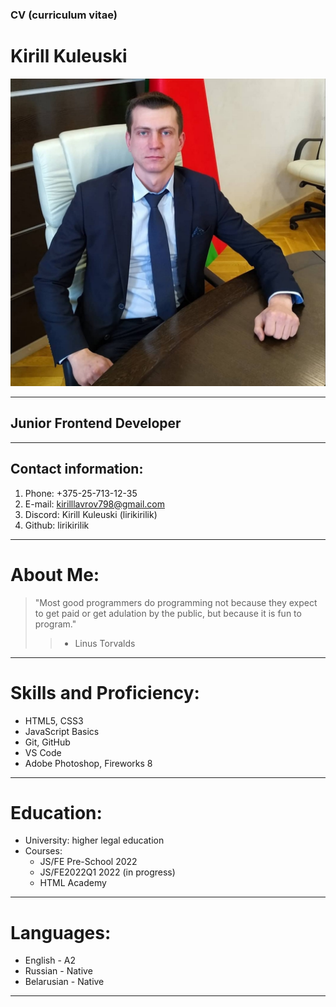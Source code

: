 ### CV (сurriculum vitae)
# **Kirill Kuleuski**  
![Foto:](/src/%D0%BC%D0%BE%D0%B9%20%D0%B0%D0%B2%D0%B0%D1%82%D0%B0%D1%80.jpg "Foto")
*****************************************
## Junior Frontend Developer
_________________________________________
## Contact information:
1.  Phone: +375-25-713-12-35
2. E-mail: kirilllavrov798@gmail.com
3. Discord: Kirill Kuleuski (lirikirilik)
4. Github: lirikirilik
************************************************
# About Me:
> "Most good programmers do programming not because they expect to get paid or get adulation by the public, but because it is fun to program."
>>- Linus Torvalds
*************************************************
# Skills and Proficiency:

* HTML5, CSS3
* JavaScript Basics
* Git, GitHub
* VS Code
* Adobe Photoshop, Fireworks 8
************************************************
# Education:
* University: higher legal education
* Courses:
   * JS/FE Pre-School 2022
   * JS/FE2022Q1 2022  (in progress)
   * HTML Academy
************************************************
# Languages:
* English - A2
* Russian - Native
* Belarusian - Native
*************************************************